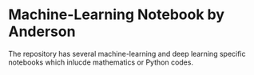 # Machine-Learning Notebook by Anderson
The repository has several machine-learning and deep learning specific notebooks which inlucde mathematics or Python codes. 
